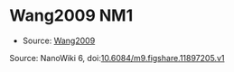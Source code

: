 <a name="material" />

# Wang2009 NM1
<script type="application/ld+json">
  {
    "@context": "https://schema.org/",
    "@type": "ChemicalSubstance",
    "@id": "https://egonw.github.io/nanowiki/nanowiki164.html#material",
    "http://purl.org/dc/terms/conformsTo":
      {
        "@type": "CreativeWork",
        "@id": "https://bioschemas.org/profiles/ChemicalSubstance/0.4-RELEASE/"
      },
    "identfier": "164",
    "name": "Wang2009 NM1",
    "url": "https://egonw.github.io/nanowiki/nanowiki164.html#material",
    "sameAs": "http://127.0.0.1/mediawiki/index.php/Special:URIResolver/Wang2009_NM1"
  }
</script>


* Source: [Wang2009](Wang2009.md)


Source: NanoWiki 6, doi:[10.6084/m9.figshare.11897205.v1](https://doi.org/10.6084/m9.figshare.11897205.v1)
